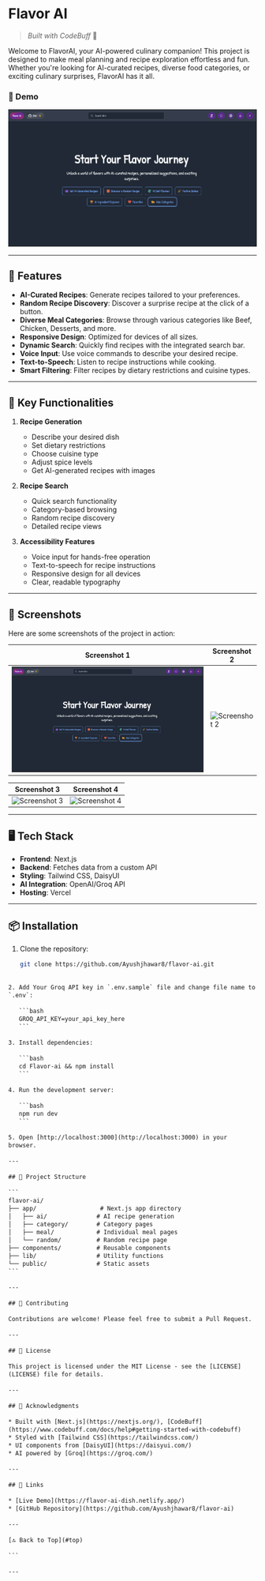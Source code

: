 <a name="top"></a>

# **Flavor AI**
> *Built with CodeBuff* 🚀

Welcome to FlavorAI, your AI-powered culinary companion! This project is designed to make meal planning and recipe exploration effortless and fun. Whether you're looking for AI-curated recipes, diverse food categories, or exciting culinary surprises, FlavorAI has it all.

### :movie_camera: Demo
[![YouTube](https://github.com/Ayushjhawar8/Flavor-ai/blob/main/app/screenshots/homepage.png)](https://www.youtube.com/watch?v=OYd8R6s_UZs)

---

## 🚀 Features

- **AI-Curated Recipes**: Generate recipes tailored to your preferences.
- **Random Recipe Discovery**: Discover a surprise recipe at the click of a button.
- **Diverse Meal Categories**: Browse through various categories like Beef, Chicken, Desserts, and more.
- **Responsive Design**: Optimized for devices of all sizes.
- **Dynamic Search**: Quickly find recipes with the integrated search bar.
- **Voice Input**: Use voice commands to describe your desired recipe.
- **Text-to-Speech**: Listen to recipe instructions while cooking.
- **Smart Filtering**: Filter recipes by dietary restrictions and cuisine types.

---

## 🎯 Key Functionalities

1. **Recipe Generation**
   - Describe your desired dish
   - Set dietary restrictions
   - Choose cuisine type
   - Adjust spice levels
   - Get AI-generated recipes with images

2. **Recipe Search**
   - Quick search functionality
   - Category-based browsing
   - Random recipe discovery
   - Detailed recipe views

3. **Accessibility Features**
   - Voice input for hands-free operation
   - Text-to-speech for recipe instructions
   - Responsive design for all devices
   - Clear, readable typography

---

## 📸 Screenshots

Here are some screenshots of the project in action:

| Screenshot 1 | Screenshot 2 |
|--------------|--------------|
| ![Screenshot 1](https://github.com/Ayushjhawar8/Flavor-ai/blob/main/app/screenshots/homepage.png) | ![Screenshot 2](https://github.com/Ayushjhawar8/Flavor-ai/blob/main/app/screenshots/aiGenerateRecipe.png) |

| Screenshot 3 | Screenshot 4 |
|--------------|--------------|
| ![Screenshot 3](https://github.com/Ayushjhawar8/Flavor-ai/blob/main/app/screenshots/Category.png) | ![Screenshot 4](https://github.com/Ayushjhawar8/Flavor-ai/blob/main/app/screenshots/RandomRecipe.png) |

---

## 🖥️ Tech Stack

- **Frontend**: Next.js
- **Backend**: Fetches data from a custom API
- **Styling**: Tailwind CSS, DaisyUI
- **AI Integration**: OpenAI/Groq API
- **Hosting**: Vercel

---

## 📦 Installation

1. Clone the repository:
   ```bash
   git clone https://github.com/Ayushjhawar8/flavor-ai.git
````

2. Add Your Groq API key in `.env.sample` file and change file name to `.env`:

   ```bash
   GROQ_API_KEY=your_api_key_here
   ```

3. Install dependencies:

   ```bash
   cd Flavor-ai && npm install
   ```

4. Run the development server:

   ```bash
   npm run dev
   ```

5. Open [http://localhost:3000](http://localhost:3000) in your browser.

---

## 🎨 Project Structure

```
flavor-ai/
├── app/                  # Next.js app directory
│   ├── ai/              # AI recipe generation
│   ├── category/        # Category pages
│   ├── meal/            # Individual meal pages
│   └── random/          # Random recipe page
├── components/          # Reusable components
├── lib/                 # Utility functions
└── public/              # Static assets
```

---

## 🤝 Contributing

Contributions are welcome! Please feel free to submit a Pull Request.

---

## 📝 License

This project is licensed under the MIT License - see the [LICENSE](LICENSE) file for details.

---

## 🙏 Acknowledgments

* Built with [Next.js](https://nextjs.org/), [CodeBuff](https://www.codebuff.com/docs/help#getting-started-with-codebuff)
* Styled with [Tailwind CSS](https://tailwindcss.com/)
* UI components from [DaisyUI](https://daisyui.com/)
* AI powered by [Groq](https://groq.com/)

---

## 🔗 Links

* [Live Demo](https://flavor-ai-dish.netlify.app/)
* [GitHub Repository](https://github.com/Ayushjhawar8/flavor-ai)

---

[🔝 Back to Top](#top)

```

---
